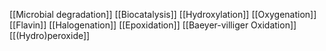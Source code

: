 [[Microbial degradation]]
[[Biocatalysis]]
[[Hydroxylation]]
[[Oxygenation]]
[[Flavin]]
[[Halogenation]]
[[Epoxidation]]
[[Baeyer-villiger Oxidation]]
[[(Hydro)peroxide]]
